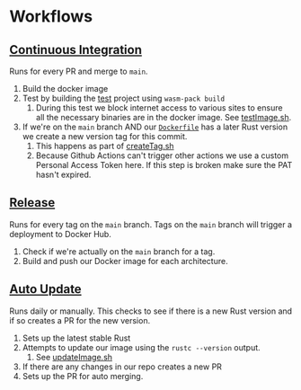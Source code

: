 # Workflows

## [Continuous Integration](./ci.yml)

Runs for every PR and merge to `main`.

1. Build the docker image
2. Test by building the [test](../../test) project using `wasm-pack build`
    1. During this test we block internet access to various sites to ensure all the necessary binaries are in the docker
       image. See [testImage.sh](../../testImage.sh).
3. If we're on the `main` branch AND our [`Dockerfile`](../../Dockerfile) has a later Rust version we create a new
   version tag for this commit.
    1. This happens as part of [createTag.sh](../../createTag.sh)
    2. Because Github Actions can't trigger other actions we use a custom Personal Access Token here. If this step is
       broken make sure the PAT hasn't expired.

## [Release](./release.yml)

Runs for every tag on the `main` branch. Tags on the `main` branch will trigger a deployment to Docker Hub.

1. Check if we're actually on the `main` branch for a tag.
2. Build and push our Docker image for each architecture.

## [Auto Update](./update.yml)

Runs daily or manually. This checks to see if there is a new Rust version and if so creates a PR for the new version.

1. Sets up the latest stable Rust
2. Attempts to update our image using the `rustc --version` output.
   1. See [updateImage.sh](../../updateImage.sh)
3. If there are any changes in our repo creates a new PR
4. Sets up the PR for auto merging.
